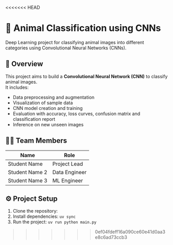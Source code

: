 <<<<<<< HEAD
# 🐾 Animal Classification using CNNs

Deep Learning project for classifying animal images into different categories using Convolutional Neural Networks (CNNs).

## 📌 Overview
This project aims to build a **Convolutional Neural Network (CNN)** to classify animal images.  
It includes:
- Data preprocessing and augmentation  
- Visualization of sample data  
- CNN model creation and training  
- Evaluation with accuracy, loss curves, confusion matrix and classification report  
- Inference on new unseen images  

## 👨‍💻 Team Members

| Name           | Role                 |
|----------------|----------------------|
| Student Name   | Project Lead         |
| Student Name 2 | Data Engineer        |
| Student Name 3 | ML Engineer          |

## ⚙️ Project Setup

1. Clone the repository:
2. Install dependencies: `uv sync`
3. Run the project: `uv run python main.py`
>>>>>>> 0ef04fdeff16a090ce60e41d0aa3e8c6ad73ccb3
